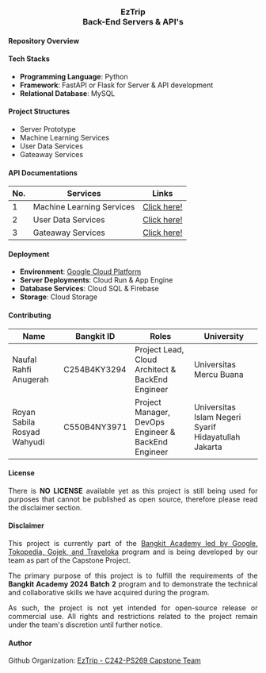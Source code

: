 <div align=center>
    <h3>EzTrip<br>Back-End Servers & API's</h3>
</div>

#### Repository Overview

<p align=justify>

</p>

#### Tech Stacks

- **Programming Language**: Python
- **Framework**: FastAPI or Flask for Server & API development
- **Relational Database**: MySQL

#### Project Structures

- Server Prototype
- Machine Learning Services
- User Data Services
- Gateaway Services

#### API Documentations

<div align=center>

|No. | Services | Links |
|---|---|---|
| 1 | Machine Learning Services | [Click here!]() |
| 2 | User Data Services | [Click here!]() |
| 3 | Gateaway Services | [Click here!]() |

</div>

#### Deployment

- **Environment**: [Google Cloud Platform](https://cloud.google.com)
- **Server Deployments**: Cloud Run & App Engine
- **Database Services**: Cloud SQL & Firebase
- **Storage**: Cloud Storage

#### Contributing

<div align=center>

| Name  | Bangkit ID | Roles | University |
|---|---|---|---|
| Naufal Rahfi Anugerah | C254B4KY3294 | Project Lead, Cloud Architect & BackEnd Engineer | Universitas Mercu Buana |
| Royan Sabila Rosyad Wahyudi | C550B4NY3971 | Project Manager, DevOps Engineer & BackEnd Engineer | Universitas Islam Negeri Syarif Hidayatullah Jakarta |

</div>

#### License

<p align=justify>
There is <b>NO LICENSE</b> available yet as this project is still being used for purposes that cannot be published as open source, therefore please read the disclaimer section.
</p>

#### Disclaimer

<p align=justify>
This project is currently part of the <a href="https://www.dicoding.com/programs/bangkit">Bangkit Academy led by Google, Tokopedia, Gojek, and Traveloka</a> program and is being developed by our team as part of the Capstone Project.

<p align=justify>
The primary purpose of this project is to fulfill the requirements of the <b>Bangkit Academy 2024 Batch 2</b> program and to demonstrate the technical and collaborative skills we have acquired during the program.
</p>
<p align=justify>
As such, the project is not yet intended for open-source release or commercial use. All rights and restrictions related to the project remain under the team's discretion until further notice.
</p>

#### Author

Github Organization: [EzTrip - C242-PS269 Capstone Team](https://github.com/C242-PS269)
